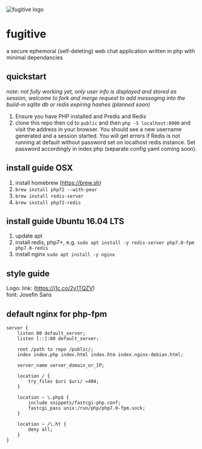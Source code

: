 ![fugitive logo](https://user-images.githubusercontent.com/616585/30786714-76a78606-a148-11e7-8879-f9fb9284bf40.png)
# fugitive
a secure ephemoral (self-deleting) web chat application written in php with minimal dependancies

## quickstart   
_note: not fully working yet, only user info is displayed and stored as session, welcome to fork and merge request to add messaging into the build-in sqlite db or redis expiring hashes (planned soon)_   
1. Ensure you have PHP installed and Predis and Redis
2. clone this repo then cd to `public` and then `php -S localhost:8000` and visit the address in your browser. You should see a new username generated and a session started. You will get errors if Redis is not running at default without password set on localhost redis instance. Set password accordingly in index.php (separate config yaml coming soon).

## install guide OSX

1. install homebrew (https://brew.sh)
2. `brew install php72 --with-pear`
3. `brew install redis-server`
4. `brew install php72-redis`

## install guide Ubuntu 16.04 LTS

1. update apt
2. install redis, php7+, e.g. `sudo apt install -y redis-server php7.0-fpm php7.0-redis`
3. install nginx `sudo apt install -y nginx`

## style guide   
Logo: link: (https://j1c.co/2y1TQZV)     
font: Josefin Sans     

## default nginx for php-fpm

```
server {
    listen 80 default_server;
    listen [::]:80 default_server;

    root /path to repo /public/;
    index index.php index.html index.htm index.nginx-debian.html;

    server_name server_domain_or_IP;

    location / {
        try_files $uri $uri/ =404;
    }

    location ~ \.php$ {
        include snippets/fastcgi-php.conf;
        fastcgi_pass unix:/run/php/php7.0-fpm.sock;
    }

    location ~ /\.ht {
        deny all;
    }
}
```
